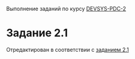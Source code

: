 Выполнение заданий по курсу [DEVSYS-PDC-2](https://netology.ru/programs/dvpspdc)

# Задание 2.1

Отредактирован в соответствии с [заданием 2.1](https://github.com/netology-code/sysadm-homeworks/tree/devsys10/02-git-01-vcs)

